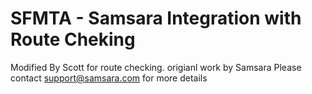 # SFMTA - Samsara Integration with Route Cheking

Modified By Scott for route checking. origianl work by Samsara
Please contact support@samsara.com for more details
